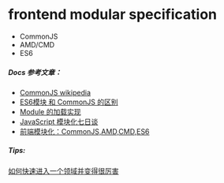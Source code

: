 # frontend modular specification
- CommonJS
- AMD/CMD
- ES6

##### Docs 参考文章：
- [CommonJS wikipedia](https://en.wikipedia.org/wiki/CommonJS)
- [ES6模块 和 CommonJS 的区别](https://wmaqingbo.github.io/blog/2017/09/15/ES6%E6%A8%A1%E5%9D%97-%E5%92%8C-CommonJS-%E7%9A%84%E5%8C%BA%E5%88%AB/)
- [Module 的加载实现](http://es6.ruanyifeng.com/#docs/module-loader)
- [JavaScript 模块化七日谈](http://huangxuan.me/js-module-7day/#/)
- [前端模块化：CommonJS,AMD,CMD,ES6](https://juejin.im/post/5aaa37c8f265da23945f365c)

##### Tips:
[如何快速进入一个领域并变得很厉害](https://wmaqingbo.github.io/blog/2017/09/15/%E5%A6%82%E4%BD%95%E5%BF%AB%E9%80%9F%E8%BF%9B%E5%85%A5%E4%B8%80%E4%B8%AA%E9%A2%86%E5%9F%9F%E5%B9%B6%E5%8F%98%E5%BE%97%E5%BE%88%E5%8E%89%E5%AE%B3/)
